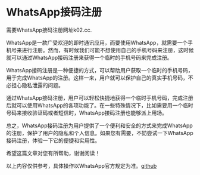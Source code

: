 # WhatsApp接码注册

需要WhatsApp接码注册网址k02.cc.

WhatsApp是一款广受欢迎的即时通讯应用，而要使用WhatsApp，就需要一个手机号来进行注册。然而，有时候我们可能不想使用自己的手机号码来注册，这时候就可以通过WhatsApp接码注册来获得一个临时的手机号码来完成注册。

WhatsApp接码注册是一种便捷的方式，可以帮助用户获取一个临时的手机号码，用于完成WhatsApp的注册。这样一来，用户就可以保护自己的真实手机号码，不必担心隐私泄露的问题。

通过WhatsApp接码注册，用户可以轻松快捷地获得一个临时手机号码，完成注册后就可以使用WhatsApp的各项功能了。在一些特殊情况下，比如需要用一个临时号码来接收验证码或者短信时，WhatsApp接码注册也能够派上用场。

总之，WhatsApp接码注册为用户提供了一个便利和安全的方式来完成WhatsApp的注册，保护了用户的隐私和个人信息。如果您有需要，不妨尝试一下WhatsApp接码注册，体验一下它的便捷和实用性。

希望这篇文章对您有所帮助，谢谢阅读！

以上内容仅供参考，具体操作以WhatsApp官方规定为准。[github](https://github.com)